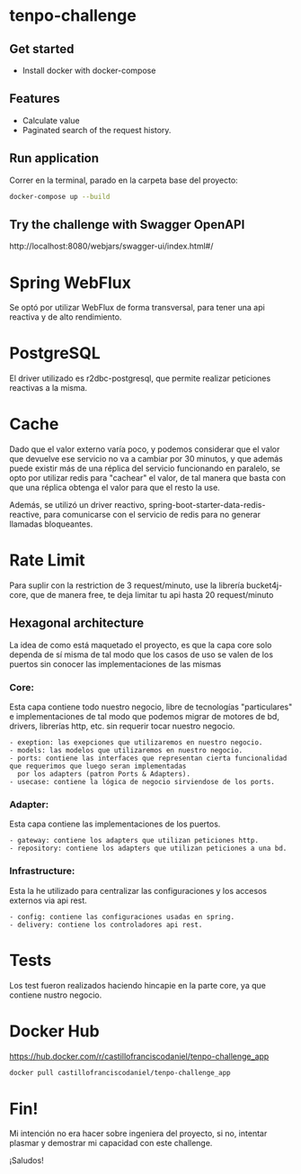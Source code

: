 # tenpo-challenge

## Get started

- Install docker with docker-compose

## Features

- Calculate value
- Paginated search of the request history.

## Run application

Correr en la terminal, parado en la carpeta base del proyecto:

```bash
docker-compose up --build 
```

## Try the challenge with Swagger OpenAPI

http://localhost:8080/webjars/swagger-ui/index.html#/

# Spring WebFlux
Se optó por utilizar WebFlux de forma transversal, para tener una api reactiva y de alto rendimiento.

# PostgreSQL 
El driver utilizado es r2dbc-postgresql, que permite realizar peticiones reactivas a la misma.

# Cache
Dado que el valor externo varía poco, y podemos considerar que el valor que devuelve ese servicio no va a cambiar 
por 30 minutos, y que además puede existir más de una réplica del servicio funcionando en paralelo, se opto por
utilizar redis para "cachear" el valor, de tal manera que basta con que una réplica obtenga el valor para que el resto
la use. 

Además, se utilizó un driver reactivo, spring-boot-starter-data-redis-reactive, para comunicarse con el servicio de 
redis para no generar llamadas
bloqueantes.

# Rate Limit
Para suplir con la restriction de 3 request/minuto, use la librería bucket4j-core, que de manera free, te deja
limitar tu api hasta 20 request/minuto

## Hexagonal architecture

La idea de como está maquetado el proyecto, es que la capa core solo dependa de sí misma de tal modo que los casos de
uso se valen de los puertos sin conocer las implementaciones de las mismas

### Core: 
Esta capa contiene todo nuestro negocio, libre de tecnologías "particulares" e implementaciones de tal modo que podemos 
migrar de motores de bd, drivers, librerías http, etc. sin requerir tocar nuestro negocio.

    - exeption: las exepciones que utilizaremos en nuestro negocio.
    - models: las modelos que utilizaremos en nuestro negocio.
    - ports: contiene las interfaces que representan cierta funcionalidad que requerimos que luego seran implementadas 
      por los adapters (patron Ports & Adapters).
    - usecase: contiene la lógica de negocio sirviendose de los ports. 

### Adapter:
Esta capa contiene las implementaciones de los puertos.

    - gateway: contiene los adapters que utilizan peticiones http.
    - repository: contiene los adapters que utilizan peticiones a una bd.

### Infrastructure:
Esta la he utilizado para centralizar las configuraciones y los accesos externos via api rest.

    - config: contiene las configuraciones usadas en spring.
    - delivery: contiene los controladores api rest.

# Tests
Los test fueron realizados haciendo hincapie en la parte core, ya que contiene nustro negocio. 

# Docker Hub
https://hub.docker.com/r/castillofranciscodaniel/tenpo-challenge_app

```bash
docker pull castillofranciscodaniel/tenpo-challenge_app
```

# Fin!
Mi intención no era hacer sobre ingeniera del proyecto, si no, intentar plasmar y demostrar mi capacidad con este
challenge.

¡Saludos!